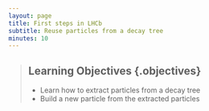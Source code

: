 ```yaml
---
layout: page
title: First steps in LHCb
subtitle: Reuse particles from a decay tree
minutes: 10
---
```


> ## Learning Objectives {.objectives}
>
> * Learn how to extract particles from a decay tree
> * Build a new particle from the extracted particles



